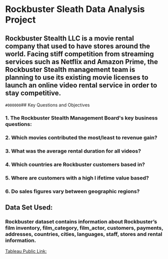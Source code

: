 # **Rockbuster Sleath Data Analysis Project**

## Rockbuster Stealth LLC is a movie rental company that used to have stores around the world. Facing stiff competition from streaming services such as Netflix and Amazon Prime, the Rockbuster Stealth management team is planning to use its existing movie licenses to launch an online video rental service in order to stay competitive.

`#000000`## Key Questions and Objectives
### 1. The Rockbuster Stealth Management Board's key business questions:
### 2. Which movies contributed the most/least to revenue gain?
### 3. What was the average rental duration for all videos?
### 4. Which countries are Rockbuster customers based in?
### 5. Where are customers with a high l ifetime value based?
### 6. Do sales figures vary between geographic regions?

## Data Set Used:
### Rockbuster dataset contains information about Rockbuster’s film inventory, film_category, film_actor, customers, payments, addresses, countries, cities, languages, staff, stores and rental information.

[Tableau Public Link:](https://public.tableau.com/app/profile/priyanka.karamchandani/viz/RockbusterSleathLLC2020LaunchStratergyVisualizations/RockbusterSleathLLCvisualizations?publish=yes)

